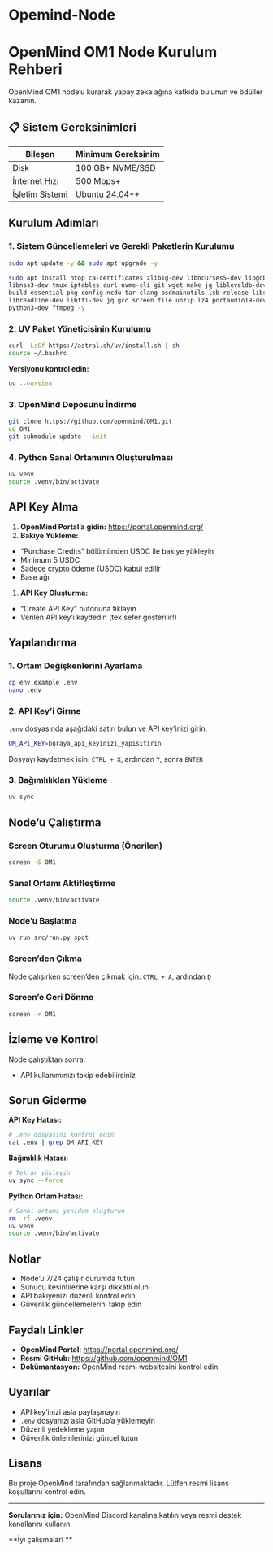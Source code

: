 # Opemind-Node
# OpenMind OM1 Node Kurulum Rehberi

OpenMind OM1 node’u kurarak yapay zeka ağına katkıda bulunun ve ödüller kazanın.

## 📋 Sistem Gereksinimleri

|Bileşen        |Minimum Gereksinim|
|---------------|------------------|
|Disk           |100 GB+ NVME/SSD  |
|İnternet Hızı  |500 Mbps+         |
|İşletim Sistemi|Ubuntu 24.04++    |

##  Kurulum Adımları

### 1. Sistem Güncellemeleri ve Gerekli Paketlerin Kurulumu

```bash
sudo apt update -y && sudo apt upgrade -y

sudo apt install htop ca-certificates zlib1g-dev libncurses5-dev libgdbm-dev \
libnss3-dev tmux iptables curl nvme-cli git wget make jq libleveldb-dev \
build-essential pkg-config ncdu tar clang bsdmainutils lsb-release libssl-dev \
libreadline-dev libffi-dev jq gcc screen file unzip lz4 portaudio19-dev \
python3-dev ffmpeg -y

```

### 2. UV Paket Yöneticisinin Kurulumu

```bash
curl -LsSf https://astral.sh/uv/install.sh | sh
source ~/.bashrc
```

**Versiyonu kontrol edin:**

```bash
uv --version
```

### 3. OpenMind Deposunu İndirme

```bash
git clone https://github.com/openmind/OM1.git
cd OM1
git submodule update --init
```

### 4. Python Sanal Ortamının Oluşturulması

```bash
uv venv
source .venv/bin/activate
```

## API Key Alma

1. **OpenMind Portal’a gidin:** <https://portal.openmind.org/>
1. **Bakiye Yükleme:**
- “Purchase Credits” bölümünden USDC ile bakiye yükleyin
- Minimum 5 USDC
- Sadece crypto ödeme (USDC) kabul edilir
- Base ağı
1. **API Key Oluşturma:**
- “Create API Key” butonuna tıklayın
- Verilen API key’i kaydedin (tek sefer gösterilir!)

## Yapılandırma

### 1. Ortam Değişkenlerini Ayarlama

```bash
cp env.example .env
nano .env
```

### 2. API Key’i Girme

`.env` dosyasında aşağıdaki satırı bulun ve API key’inizi girin:

```bash
OM_API_KEY=buraya_api_keyinizi_yapisitirin
```

Dosyayı kaydetmek için: `CTRL + X`, ardından `Y`, sonra `ENTER`

### 3. Bağımlılıkları Yükleme

```bash
uv sync
```

##  Node’u Çalıştırma

### Screen Oturumu Oluşturma (Önerilen)

```bash
screen -S OM1
```

### Sanal Ortamı Aktifleştirme

```bash
source .venv/bin/activate
```

### Node’u Başlatma

```bash
uv run src/run.py spot
```

### Screen’den Çıkma

Node çalışırken screen’den çıkmak için: `CTRL + A`, ardından `D`

### Screen’e Geri Dönme

```bash
screen -r OM1
```

##  İzleme ve Kontrol

Node çalıştıktan sonra:

- API kullanımınızı takip edebilirsiniz

##  Sorun Giderme

**API Key Hatası:**

```bash
# .env dosyasını kontrol edin
cat .env | grep OM_API_KEY
```

**Bağımlılık Hatası:**

```bash
# Tekrar yükleyin
uv sync --force
```

**Python Ortam Hatası:**

```bash
# Sanal ortamı yeniden oluşturun
rm -rf .venv
uv venv
source .venv/bin/activate
```

## Notlar

- Node’u 7/24 çalışır durumda tutun
- Sunucu kesintilerine karşı dikkatli olun
- API bakiyenizi düzenli kontrol edin
- Güvenlik güncellemelerini takip edin

## Faydalı Linkler

- **OpenMind Portal:** <https://portal.openmind.org/>
- **Resmi GitHub:** <https://github.com/openmind/OM1>
- **Dokümantasyon:** OpenMind resmi websitesini kontrol edin

## Uyarılar

- API key’inizi asla paylaşmayın
- `.env` dosyanızı asla GitHub’a yüklemeyin
- Düzenli yedekleme yapın
- Güvenlik önlemlerinizi güncel tutun

## Lisans

Bu proje OpenMind tarafından sağlanmaktadır. Lütfen resmi lisans koşullarını kontrol edin.

-----

**Sorularınız için:** OpenMind Discord kanalına katılın veya resmi destek kanallarını kullanın.

**İyi çalışmalar! **
